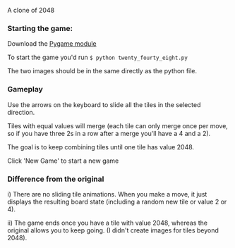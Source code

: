 A clone of 2048

### Starting the game:

Download the [Pygame module](https://www.pygame.org/download.shtml)

To start the game you'd run `$ python twenty_fourty_eight.py` 

The two images should be in the same directly as the python file.

### Gameplay

Use the arrows on the keyboard to slide all the tiles in the selected direction.

Tiles with equal values will merge (each tile can only merge once per move, so if you have three 2s in a row after a merge you'll have a 4 and a 2).

The goal is to keep combining tiles until one tile has value 2048.

Click 'New Game' to start a new game

### Difference from the original

i) There are no sliding tile animations. When you make a move, it just displays the resulting board state (including a random new tile or value 2 or 4).

ii) The game ends once you have a tile with value 2048, whereas the original allows you to keep going. (I didn't create images for tiles beyond 2048).
